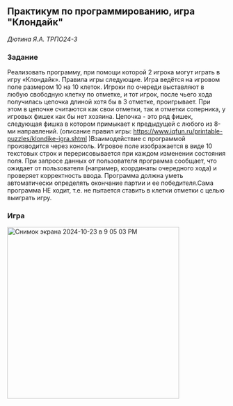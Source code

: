 ## **Практикум по программированию, игра "Клондайк"**

_Дютина Я.А. ТРПО24-3_

### Задание
  Реализовать программу, при помощи которой 2 игрока могут играть в игру «Клондайк». Правила игры следующие. Игра ведётся на игровом поле размером 10 на 10 клеток. Игроки по очереди выставляют в любую свободную клетку по отметке, и тот игрок, после чьего хода получилась цепочка длиной хотя бы в 3 отметке, проигрывает. При этом в цепочке считаются как свои отметки, так и отметки соперника, у игровых фишек как бы нет хозяина. Цепочка - это ряд фишек, следующая фишка в котором примыкает к предыдущей с любого из 8-ми направлений. (описание правил игры: https://www.iqfun.ru/printable-puzzles/klondike-igra.shtml )Взаимодействие с программой производится через консоль. Игровое поле изображается в виде 10 текстовых строк и перерисовывается при каждом изменении состояния поля. При запросе данных от пользователя программа сообщает, что ожидает от пользователя (например, координаты очередного хода) и проверяет корректность ввода. Программа должна уметь автоматически определять окончание партии и ее победителя.Сама программа НЕ ходит, т.е. не пытается ставить в клетки отметки с целью выиграть игру.

### Игра

<img width="395" alt="Снимок экрана 2024-10-23 в 9 05 03 PM" src="https://github.com/user-attachments/assets/2d73b92e-959d-4ca6-a4cf-04e5dd379626">
